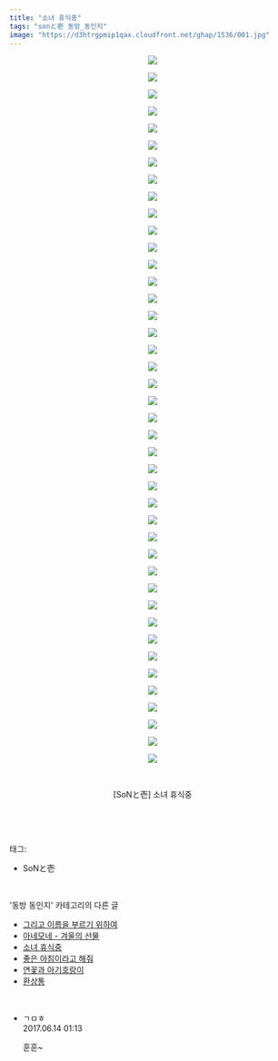 ```yaml
---
title: "소녀 휴식중"
tags: "sonと壱 동방_동인지"
image: "https://d3htrgpmip1qax.cloudfront.net/ghap/1536/001.jpg"
---
```

<div class="article">
<p style="text-align: center; clear: none; float: none;"><img src="{{ site.imgserver5 }}/ghap/1536/001.jpg"/></p>
<p style="text-align: center; clear: none; float: none;"><img src="{{ site.imgserver5 }}/ghap/1536/002.jpg"/></p>
<p style="text-align: center; clear: none; float: none;"><img src="{{ site.imgserver5 }}/ghap/1536/003.jpg"/></p>
<p style="text-align: center; clear: none; float: none;"><img src="{{ site.imgserver5 }}/ghap/1536/004.jpg"/></p>
<p style="text-align: center; clear: none; float: none;"><img src="{{ site.imgserver5 }}/ghap/1536/005.jpg"/></p>
<p style="text-align: center; clear: none; float: none;"><img src="{{ site.imgserver5 }}/ghap/1536/006.jpg"/></p>
<p style="text-align: center; clear: none; float: none;"><img src="{{ site.imgserver5 }}/ghap/1536/007.jpg"/></p>
<p style="text-align: center; clear: none; float: none;"><img src="{{ site.imgserver5 }}/ghap/1536/008.jpg"/></p>
<p style="text-align: center; clear: none; float: none;"><img src="{{ site.imgserver5 }}/ghap/1536/009.jpg"/></p>
<p style="text-align: center; clear: none; float: none;"><img src="{{ site.imgserver5 }}/ghap/1536/010.jpg"/></p>
<p style="text-align: center; clear: none; float: none;"><img src="{{ site.imgserver5 }}/ghap/1536/011.jpg"/></p>
<p style="text-align: center; clear: none; float: none;"><img src="{{ site.imgserver5 }}/ghap/1536/012.jpg"/></p>
<p style="text-align: center; clear: none; float: none;"><img src="{{ site.imgserver5 }}/ghap/1536/013.jpg"/></p>
<p style="text-align: center; clear: none; float: none;"><img src="{{ site.imgserver5 }}/ghap/1536/014.jpg"/></p>
<p style="text-align: center; clear: none; float: none;"><img src="{{ site.imgserver5 }}/ghap/1536/015.jpg"/></p>
<p style="text-align: center; clear: none; float: none;"><img src="{{ site.imgserver5 }}/ghap/1536/016.jpg"/></p>
<p style="text-align: center; clear: none; float: none;"><img src="{{ site.imgserver5 }}/ghap/1536/017.jpg"/></p>
<p style="text-align: center; clear: none; float: none;"><img src="{{ site.imgserver5 }}/ghap/1536/018.jpg"/></p>
<p style="text-align: center; clear: none; float: none;"><img src="{{ site.imgserver5 }}/ghap/1536/019.jpg"/></p>
<p style="text-align: center; clear: none; float: none;"><img src="{{ site.imgserver5 }}/ghap/1536/020.jpg"/></p>
<p style="text-align: center; clear: none; float: none;"><img src="{{ site.imgserver5 }}/ghap/1536/021.jpg"/></p>
<p style="text-align: center; clear: none; float: none;"><img src="{{ site.imgserver5 }}/ghap/1536/022.jpg"/></p>
<p style="text-align: center; clear: none; float: none;"><img src="{{ site.imgserver5 }}/ghap/1536/023.jpg"/></p>
<p style="text-align: center; clear: none; float: none;"><img src="{{ site.imgserver5 }}/ghap/1536/024.jpg"/></p>
<p style="text-align: center; clear: none; float: none;"><img src="{{ site.imgserver5 }}/ghap/1536/025.jpg"/></p>
<p style="text-align: center; clear: none; float: none;"><img src="{{ site.imgserver5 }}/ghap/1536/026.jpg"/></p>
<p style="text-align: center; clear: none; float: none;"><img src="{{ site.imgserver5 }}/ghap/1536/027.jpg"/></p>
<p style="text-align: center; clear: none; float: none;"><img src="{{ site.imgserver5 }}/ghap/1536/028.jpg"/></p>
<p style="text-align: center; clear: none; float: none;"><img src="{{ site.imgserver5 }}/ghap/1536/029.jpg"/></p>
<p style="text-align: center; clear: none; float: none;"><img src="{{ site.imgserver5 }}/ghap/1536/030.jpg"/></p>
<p style="text-align: center; clear: none; float: none;"><img src="{{ site.imgserver5 }}/ghap/1536/031.jpg"/></p>
<p style="text-align: center; clear: none; float: none;"><img src="{{ site.imgserver5 }}/ghap/1536/032.jpg"/></p>
<p style="text-align: center; clear: none; float: none;"><img src="{{ site.imgserver5 }}/ghap/1536/033.jpg"/></p>
<p style="text-align: center; clear: none; float: none;"><img src="{{ site.imgserver5 }}/ghap/1536/034.jpg"/></p>
<p style="text-align: center; clear: none; float: none;"><img src="{{ site.imgserver5 }}/ghap/1536/035.jpg"/></p>
<p style="text-align: center; clear: none; float: none;"><img src="{{ site.imgserver5 }}/ghap/1536/036.jpg"/></p>
<p style="text-align: center; clear: none; float: none;"><img src="{{ site.imgserver5 }}/ghap/1536/037.jpg"/></p>
<p style="text-align: center; clear: none; float: none;"><img src="{{ site.imgserver5 }}/ghap/1536/038.jpg"/></p>
<p style="text-align: center; clear: none; float: none;"><img src="{{ site.imgserver5 }}/ghap/1536/039.jpg"/></p>
<p style="text-align: center; clear: none; float: none;"><img src="{{ site.imgserver5 }}/ghap/1536/040.jpg"/></p>
<p style="text-align: center; clear: none; float: none;"><img src="{{ site.imgserver5 }}/ghap/1536/041.jpg"/></p>
<p style="text-align: center; clear: none; float: none;"><img src="{{ site.imgserver5 }}/ghap/1536/042.jpg"/></p>
<p style="text-align: center; clear: none; float: none;"><br/></p>
<p style="text-align: center; clear: none; float: none;">[SoNと壱] 소녀 휴식중</p>
<p><br/></p>
</div><br/>
<div class="tagTrail">
<p>태그: </p>
<ul>
<li>SoNと壱</li>
</ul>
</div><br/>
<div class="another">
<p>'동방 동인지' 카테고리의 다른 글</p>
<ul>
<li><a href="/ghap_1538">그리고 이름을 부르기 위하여</a></li>
<li><a href="/ghap_1537">아네모네 - 겨울의 선물</a></li>
<li><a href="/ghap_1536">소녀 휴식중</a></li>
<li><a href="/ghap_1533">좋은 아침이라고 해줘</a></li>
<li><a href="/ghap_1532">연꽃과 아기호랑이</a></li>
<li><a href="/ghap_1531">환상통</a></li>
</ul>
</div><br/>
<div class="cb_module cb_fluid">
<div class="cb_wrt cb_profile">
<div class="comment">
<ul>
<li class="cb_thumb_off" id="comment15013011">
<div class="cb_comment_area">
<div class="cb_info_area">
<div class="cb_section">
<span class="cb_nick_name">ㄱㅁㅎ</span>
</div>
<div class="cb_section">
<span class="cb_date">2017.06.14 01:13 </span>
</div>
</div>
<div class="cb_dsc_comment">
<p class="cb_dsc">
											훈훈~
										</p>
</div>
</div></li>
</ul>
</div>
</div><!-- commentList close -->
</div><br/>
